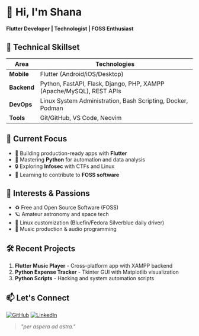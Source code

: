 # 👋 Hi, I'm Shana

**Flutter Developer | Technologist | FOSS Enthusiast**

## 🔧 Technical Skillset
| Area          | Technologies                                                                  |
|---------------|-----------------------------------------------------------------------------  |
| **Mobile**    | Flutter (Android/iOS/Desktop)                                                 |
| **Backend**   | Python, FastAPI, Flask, Django, PHP, XAMPP (Apache/MySQL), REST APIs          |
| **DevOps**    | Linux System Administration, Bash Scripting, Docker, Podman                   |
| **Tools**     | Git/GitHub, VS Code, Neovim                                                   |

## 🚀 Current Focus
- 📱 Building production-ready apps with **Flutter**
- 🐍 Mastering **Python** for automation and data analysis
- 🔒 Exploring **Infosec** with CTFs and Linux
- 🌌 Learning to contribute to **FOSS software**

## 🌱 Interests & Passions
- ♻️ Free and Open Source Software (FOSS)
- 🪐 Amateur astronomy and space tech
- 🐧 Linux customization (Bluefin/Fedora Silverblue daily driver)
- 🎵 Music production & audio programming

## 🛠️ Recent Projects
1. **Flutter Music Player** - Cross-platform app with XAMPP backend
2. **Python Expense Tracker** - Tkinter GUI with Matplotlib visualization
3. **Python Scripts** - Hacking and system automation scripts

## 📫 Let's Connect
[![GitHub](https://img.shields.io/badge/GitHub-zaephyrz-blue?logo=github)](https://github.com/zaephyrz)
[![LinkedIn](https://img.shields.io/badge/LinkedIn-zaephyrz-blue?logo=linkedin)](https://www.linkedin.com/in/shana-mudhai/)

> *"per aspera ad astra."*
